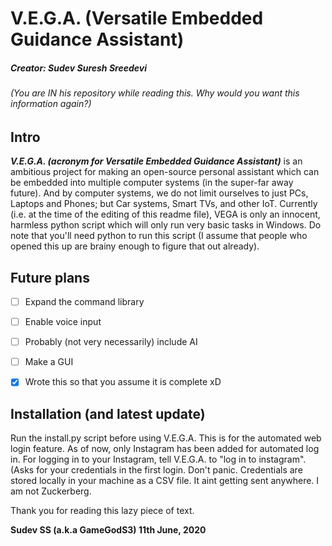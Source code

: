 # V.E.G.A. (Versatile Embedded Guidance Assistant)

##### **Creator: Sudev Suresh Sreedevi**
###### (You are IN his repository while reading this. Why would you want this information again?)

## Intro
  ***V.E.G.A. (acronym for Versatile Embedded Guidance Assistant)*** is an ambitious project for making an open-source personal assistant which can be embedded into multiple computer systems (in the super-far away future). And by computer systems, we do not limit ourselves to just PCs, Laptops and Phones; but Car systems, Smart TVs, and other IoT.
  Currently (i.e. at the time of the editing of this readme file), VEGA is only an innocent, harmless python script which will only run very basic tasks in Windows. Do note that you'll need python to run this script (I assume that people who opened this up are brainy enough to figure that out already).

## Future plans
- [ ] Expand the command library
- [ ] Enable voice input
- [ ] Probably (not very necessarily) include AI
- [ ] Make a GUI
- [x] Wrote this so that you assume it is complete xD


## Installation (and latest update)
 Run the install.py script before using V.E.G.A. This is for the automated web login feature.
 As of now, only Instagram has been added for automated log in. For logging in to your Instagram, tell V.E.G.A. to "log in to instagram". (Asks for your credentials in the first login. Don't panic. Credentials are stored locally in your machine as a CSV file. It aint getting sent anywhere. I am not Zuckerberg.
 

Thank you for reading this lazy piece of text.

**Sudev SS (a.k.a GameGodS3)
11th June, 2020**
